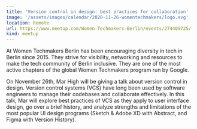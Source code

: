 ```yaml
---
title: 'Version control in design: best practices for collaboration'
image: '/assets/images/calendar/2020-11-26-womentechmakers/logo.svg'
location: Remote
url: https://www.meetup.com/Women-Techmakers-Berlin/events/274409725/
kind: meetup
---
```


At Women Techmakers Berlin has been encouraging diversity in tech in Berlin
since 2015. They strive for visibility, networking and resources to make the
tech community of Berlin inclusive. They are one of the most active chapters of
the global Women Techmakers program run by Google.

On November 26th, Mar High will be giving a talk about version control in
design. Version control systems (VCS) have long been used by software engineers
to manage their codebases and collaborate effectively. In this talk, Mar will
explore best practices of VCS as they apply to user interface design, go over a
brief history, and analyze strengths and limitations of the most popular UI
design programs (Sketch & Adobe XD with Abstract, and Figma with Version
History).

